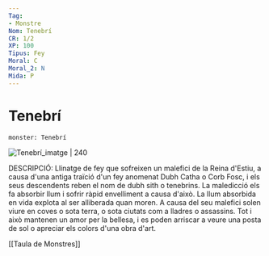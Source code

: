 ```yaml
---
Tag:
- Monstre
Nom: Tenebrí
CR: 1/2
XP: 100
Tipus: Fey
Moral: C
Moral_2: N
Mida: P
---
```

# Tenebrí

```statblock
monster: Tenebrí
```

![Tenebrí_imatge | 240](https://images.squarespace-cdn.com/content/v1/5bd88db093a6320f071b1a50/2ac095c3-a71e-4a04-bd18-6ee91a7f0d32/5e_Vgtm_Darkling.jpeg)

DESCRIPCIÓ: 
Llinatge de fey que sofreixen un malefici de la Reina d'Estiu, a causa d'una antiga traïció d'un fey anomenat Dubh Catha o Corb Fosc, i els seus descendents reben el nom de dubh sith o tenebrins. La maledicció els fa absorbir llum i sofrir ràpid envelliment a causa d'això. La llum absorbida en vida explota al ser alliberada quan moren. A causa del seu malefici solen viure en coves o sota terra, o sota ciutats com a lladres o assassins. Tot i això mantenen un amor per la bellesa, i es poden arriscar a veure una posta de sol o apreciar els colors d'una obra d'art.

[[Taula de Monstres]]